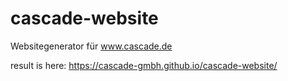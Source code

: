 # cascade-website 
Websitegenerator für www.cascade.de

result is here: https://cascade-gmbh.github.io/cascade-website/

